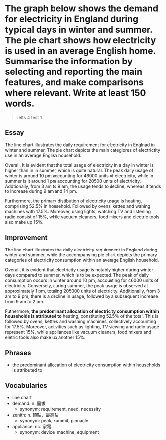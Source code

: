 # The graph below shows the demand for electricity in England during typical days in winter and summer. The pie chart shows how electricity is used in an average English home. Summarise the information by selecting and reporting the main features, and make comparisons where relevant. Write at least 150 words.

> ielts 4 test 1

## Essay

The line chart illustrates the daily requirement for electricity in Englnad in winter and summer. The pie chart depicts the main categiores of electrictity use in an average English household.

Overall, It is evident that the total usage of electricity in a day in winter is higher than in in summer, which is quite natural. The peak daily usage of winter is around 10 pm accounting for 46000 units of electricity, while in summer is it around 1 pm accounting for 20500 units of electricity. Addtionally, from 3 am to 9 am, the usage tends to decline, whereas it tends to increase during 9 am and 14 pm.

Furthermore, the primary distibution of electricity usage is heating, comprising 52.5% in household. Followed by ovens, kettes and wahing machines with 17.5%. Moreover, using lights, watching TV and listening radio consist of 15%, while vacuum cleaners, food mixers and electric tools also make up 15%.

## Improvement

The line chart illustrates the daily electricity requirement in England during winter and summer, while the accompanying pie chart depicts the primary categories of electricity consumption within an average English household.

Overall, it is evident that electricity usage is notably higher during winter days compared to summer, which is to be expected. The peak of daily consumption occurs in winter around 10 pm, accounting for 46000 units of electricity. Conversely, during summer, the peak usage is observed at approximately 1 pm, totaling 205000 units of electricity. Additionally, from 3 am to 9 pm, there is a decline in usage, followed by a subsequent increase from 9 am to 2 pm.

Futhermore, **the predominant allocation of electricity consumption within households is attributed to** heating, constituting 52.5% of the total. This is followed by ovens, kettles and washing machines, collectively accounting for 17.5%. Moreover, activities such as lighting, TV viewing and radio usage represent 15%, while appliances like vacuum cleaners, food mixers and eletric tools also make up another 15%.

## Phrases

- the predominant allocation of electricity consumption within households is attributed to

## Vocabularies

- line chart
- demand: n. 需求
  - synonym: requirement, need, necessity
- zenith: n. 頂點，最高點
  - synonym: peak, summit, pinnacle
- appliance: nc. 家電
  - synonym: device, machine, equipment